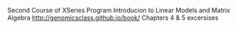 Second Course of XSeries Program
Introducion to Linear Models and Matrix Algebra
http://genomicsclass.github.io/book/
Chapters 4 & 5 excersises
